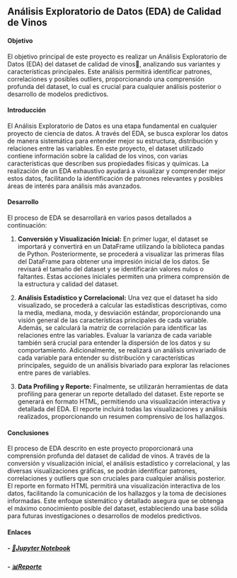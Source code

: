 ## Análisis Exploratorio de Datos (EDA) de Calidad de Vinos

#### Objetivo
El objetivo principal de este proyecto es realizar un Análisis Exploratorio de Datos (EDA) del dataset de calidad de vinos🍷, analizando sus variantes y características principales. Este análisis permitirá identificar patrones, correlaciones y posibles outliers, proporcionando una comprensión profunda del dataset, lo cual es crucial para cualquier análisis posterior o desarrollo de modelos predictivos.

#### Introducción
El Análisis Exploratorio de Datos es una etapa fundamental en cualquier proyecto de ciencia de datos. A través del EDA, se busca explorar los datos de manera sistemática para entender mejor su estructura, distribución y relaciones entre las variables. En este proyecto, el dataset utilizado contiene información sobre la calidad de los vinos, con varias características que describen sus propiedades físicas y químicas. La realización de un EDA exhaustivo ayudará a visualizar y comprender mejor estos datos, facilitando la identificación de patrones relevantes y posibles áreas de interés para análisis más avanzados.

#### Desarrollo
El proceso de EDA se desarrollará en varios pasos detallados a continuación:

1. **Conversión y Visualización Inicial:**
   En primer lugar, el dataset se importará y convertirá en un DataFrame utilizando la biblioteca pandas de Python. Posteriormente, se procederá a visualizar las primeras filas del DataFrame para obtener una impresión inicial de los datos. Se revisará el tamaño del dataset y se identificarán valores nulos o faltantes. Estas acciones iniciales permiten una primera comprensión de la estructura y calidad del dataset.

2. **Análisis Estadístico y Correlacional:**
   Una vez que el dataset ha sido visualizado, se procederá a calcular las estadísticas descriptivas, como la media, mediana, moda, y desviación estándar, proporcionando una visión general de las características principales de cada variable. Además, se calculará la matriz de correlación para identificar las relaciones entre las variables. Evaluar la varianza de cada variable también será crucial para entender la dispersión de los datos y su comportamiento. Adicionalmente, se realizará un análisis univariado de cada variable para entender su distribución y características principales, seguido de un análisis bivariado para explorar las relaciones entre pares de variables.

3. **Data Profiling y Reporte:**
   Finalmente, se utilizarán herramientas de data profiling para generar un reporte detallado del dataset. Este reporte se generará en formato HTML, permitiendo una visualización interactiva y detallada del EDA. El reporte incluirá todas las visualizaciones y análisis realizados, proporcionando un resumen comprensivo de los hallazgos.

#### Conclusiones
El proceso de EDA descrito en este proyecto proporcionará una comprensión profunda del dataset de calidad de vinos. A través de la conversión y visualización inicial, el análisis estadístico y correlacional, y las diversas visualizaciones gráficas, se podrán identificar patrones, correlaciones y outliers que son cruciales para cualquier análisis posterior. El reporte en formato HTML permitirá una visualización interactiva de los datos, facilitando la comunicación de los hallazgos y la toma de decisiones informadas. Este enfoque sistemático y detallado asegura que se obtenga el máximo conocimiento posible del dataset, estableciendo una base sólida para futuras investigaciones o desarrollos de modelos predictivos.

#### Enlaces
#####   - [📒Jupyter Notebook](Exploratory_Data_Analysis_(EDA).ipynb)
#####   - [📊Reporte](../wine_quality_report.html)

